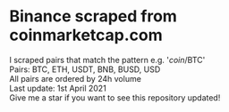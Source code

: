 # Binance scraped from coinmarketcap.com
I scraped pairs that match the pattern e.g. '*coin*/BTC' <br />
Pairs: BTC, ETH, USDT, BNB, BUSD, USD<br />
All pairs are ordered by 24h volume <br />
Last update: 1st April 2021 <br />
Give me a star if you want to see this repository updated! <br />
